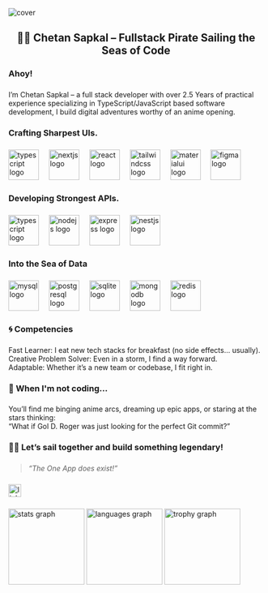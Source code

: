 ![cover](https://github.com/user-attachments/assets/4ab1d3ac-b6e1-4be4-aa7c-eb4097d19675)

<h2 align="center">🏴‍☠️ Chetan Sapkal – Fullstack Pirate Sailing the Seas of Code</h2>

###

<h3 align="left">Ahoy!</h3>

###

<p align="left">I’m Chetan Sapkal – a full stack developer with over 2.5 Years of practical experience specializing in TypeScript/JavaScript based software development, I build digital adventures worthy of an anime opening.</p>

###

<h3 align="left">Crafting Sharpest UIs.</h3>

###

<div align="left">
  <img src="https://skillicons.dev/icons?i=ts" height="60" alt="typescript logo"  />
  <img width="12" />
  <img src="https://cdn.jsdelivr.net/gh/devicons/devicon/icons/nextjs/nextjs-original.svg" height="60" alt="nextjs logo"  />
  <img width="12" />
  <img src="https://cdn.jsdelivr.net/gh/devicons/devicon/icons/react/react-original.svg" height="60" alt="react logo"  />
  <img width="12" />
  <img src="https://skillicons.dev/icons?i=tailwind" height="60" alt="tailwindcss logo"  />
  <img width="12" />
  <img src="https://cdn.jsdelivr.net/gh/devicons/devicon/icons/materialui/materialui-original.svg" height="60" alt="materialui logo"  />
  <img width="12" />
  <img src="https://cdn.jsdelivr.net/gh/devicons/devicon/icons/figma/figma-original.svg" height="60" alt="figma logo"  />
</div>

###

<h3 align="left">Developing Strongest APIs.</h3>

###

<div align="left">
  <img src="https://cdn.jsdelivr.net/gh/devicons/devicon/icons/typescript/typescript-original.svg" height="60" alt="typescript logo"  />
  <img width="12" />
  <img src="https://cdn.jsdelivr.net/gh/devicons/devicon/icons/nodejs/nodejs-original.svg" height="60" alt="nodejs logo"  />
  <img width="12" />
  <img src="https://cdn.jsdelivr.net/gh/devicons/devicon/icons/express/express-original.svg" height="60" alt="express logo"  />
  <img width="12" />
  <img src="https://cdn.jsdelivr.net/gh/devicons/devicon/icons/nestjs/nestjs-original.svg" height="60" alt="nestjs logo"  />
</div>

###

<h3 align="left">Into the Sea of Data</h3>

###

<div align="left">
  <img src="https://cdn.jsdelivr.net/gh/devicons/devicon/icons/mysql/mysql-original.svg" height="60" alt="mysql logo"  />
  <img width="12" />
  <img src="https://cdn.jsdelivr.net/gh/devicons/devicon/icons/postgresql/postgresql-original.svg" height="60" alt="postgresql logo"  />
  <img width="12" />
  <img src="https://cdn.jsdelivr.net/gh/devicons/devicon/icons/sqlite/sqlite-original.svg" height="60" alt="sqlite logo"  />
  <img width="12" />
  <img src="https://cdn.jsdelivr.net/gh/devicons/devicon/icons/mongodb/mongodb-original.svg" height="60" alt="mongodb logo"  />
  <img width="12" />
  <img src="https://cdn.jsdelivr.net/gh/devicons/devicon/icons/redis/redis-original.svg" height="60" alt="redis logo"  />
</div>

###

<h3 align="left">🌀 Competencies</h3>

###

<p align="left">Fast Learner: I eat new tech stacks for breakfast (no side effects... usually).<br>Creative Problem Solver: Even in a storm, I find a way forward.<br>Adaptable: Whether it’s a new team or codebase, I fit right in.</p>

###

<h3 align="left">🍖 When I'm not coding...</h3>

###

<p align="left">You’ll find me binging anime arcs, dreaming up epic apps, or staring at the stars thinking:<br>“What if Gol D. Roger was just looking for the perfect Git commit?”</p>

###

<h3 align="left">🏴‍☠️ Let’s sail together and build something legendary!</h3>

###

> <i align="left">“The One App does exist!”</i>

###

<div align="left">
  <a href="https://www.linkedin.com/in/thechetanraje/" target="_blank">
    <img src="https://img.shields.io/static/v1?message=LinkedIn&logo=linkedin&label=&color=0077B5&logoColor=white&labelColor=&style=for-the-badge" height="25" alt="linkedin logo"  />
  </a>
</div>

###

<div align="left">
  <img src="https://github-readme-stats.vercel.app/api?username=ceotcr&hide_title=false&hide_rank=false&show_icons=true&include_all_commits=true&count_private=true&disable_animations=false&theme=dracula&locale=en&hide_border=false&order=1" height="150" alt="stats graph"  />
  <img src="https://github-readme-stats.vercel.app/api/top-langs?username=ceotcr&locale=en&hide_title=false&layout=compact&card_width=320&langs_count=5&theme=dracula&hide_border=false&order=2" height="150" alt="languages graph"  />
  <img src="https://github-profile-trophy.vercel.app?username=ceotcr&theme=monokai&column=-1&row=1&margin-w=8&margin-h=8&no-bg=false&no-frame=true&order=4" height="150" alt="trophy graph"  />
</div>
